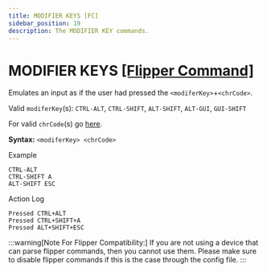 ```yaml
---
title: MODIFIER KEYS [FC]
sidebar_position: 19
description: The MODIFIER KEY commands.
---
```


# MODIFIER KEYS [[Flipper Command]](https://developer.flipper.net/flipperzero/doxygen/badusb_file_format.html#autotoc_md63)
Emulates an input as if the user had pressed the `<modiferKey>`+`<chrCode>`.

Valid `modiferKey`(s): `CTRL-ALT`, `CTRL-SHIFT`, `ALT-SHIFT`, `ALT-GUI`, `GUI-SHIFT`

For valid `chrCode`(s) go [here](https://developer.flipper.net/flipperzero/doxygen/badusb_file_format.html#autotoc_md61).

**Syntax:** `<modiferKey> <chrCode>`

Example
```
CTRL-ALT
CTRL-SHIFT A
ALT-SHIFT ESC
```

Action Log
```
Pressed CTRL+ALT
Pressed CTRL+SHIFT+A
Pressed ALT+SHIFT+ESC
```
:::warning[Note For Flipper Compatibility:]
If you are not using a device that can parse flipper commands, then you cannot use them. Please make sure to disable flipper commands if this is the case through the config file.
:::
